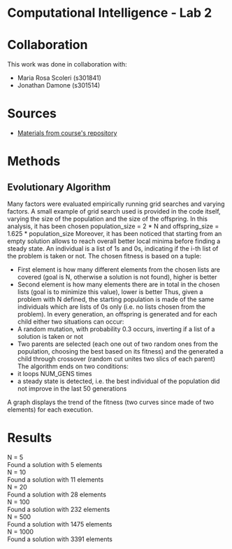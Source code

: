 # Computational Intelligence - Lab 2

# Collaboration
This work was done in collaboration with: 
* Maria Rosa Scoleri    (s301841)
* Jonathan Damone       (s301514)

# Sources
* [Materials from course's repository](https://github.com/squillero/computational-intelligence/blob/master/2022-23/)

# Methods

## Evolutionary Algorithm
Many factors were evaluated empirically running grid searches and varying factors. A small example of grid search used is provided in the code itself, varying the size of the population and the size of the offspring. In this analysis, it has been chosen population_size = 2 * N and offspring_size = 1.625 * population_size
Moreover, it has been noticed that starting from an empty solution allows to reach overall better local minima before finding a steady state.
An individual is a list of 1s and 0s, indicating if the i-th list of the problem is taken or not.
The chosen fitness is based on a tuple:
-   First element is how many different elements from the chosen lists are covered (goal is N, otherwise a solution is not found), higher is better
-   Second element is how many elements there are in total in the chosen lists (goal is to minimize this value), lower is better
Thus, given a problem with N defined, the starting population is made of the same individuals which are lists of 0s only (i.e. no lists chosen from the problem).
In every generation, an offspring is generated and for each child either two situations can occur:
-   A random mutation, with probability 0.3 occurs, inverting if a list of a solution is taken or not
-   Two parents are selected (each one out of two random ones from the population, choosing the best based on its fitness) and the generated a child through crossover (random cut unites two slics of each parent)
The algorithm ends on two conditions:
-   it loops NUM_GENS times
-   a steady state is detected, i.e. the best individual of the population did not improve in the last 50 generations

A graph displays the trend of the fitness (two curves since made of two elements) for each execution.

# Results
N = 5\
Found a solution with 5 elements\
N = 10\
Found a solution with 11 elements\
N = 20\
Found a solution with 28 elements\
N = 100\
Found a solution with 232 elements\
N = 500\
Found a solution with 1475 elements\
N = 1000\
Found a solution with 3391 elements

